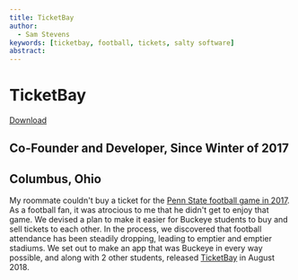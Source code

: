 ```yaml
---
title: TicketBay
author:
  - Sam Stevens
keywords: [ticketbay, football, tickets, salty software]
abstract:
---
```


# TicketBay
[Download](https://www.salty.software/ticketbay/download)

## Co-Founder and Developer, Since Winter of 2017

## Columbus, Ohio

My roommate couldn't buy a ticket for the [Penn State football game in 2017](https://www.si.com/college-football/2017/10/28/penn-state-ohio-state-analysis-jt-barrett). As a football fan, it was atrocious to me that he didn't get to enjoy that game. We devised a plan to make it easier for Buckeye students to buy and sell tickets to each other. In the process, we discovered that football attendance has been steadily dropping, leading to emptier and emptier stadiums. We set out to make an app that was Buckeye in every way possible, and along with 2 other students, released [TicketBay](https://www.salty.software/ticketbay/download) in August 2018.
